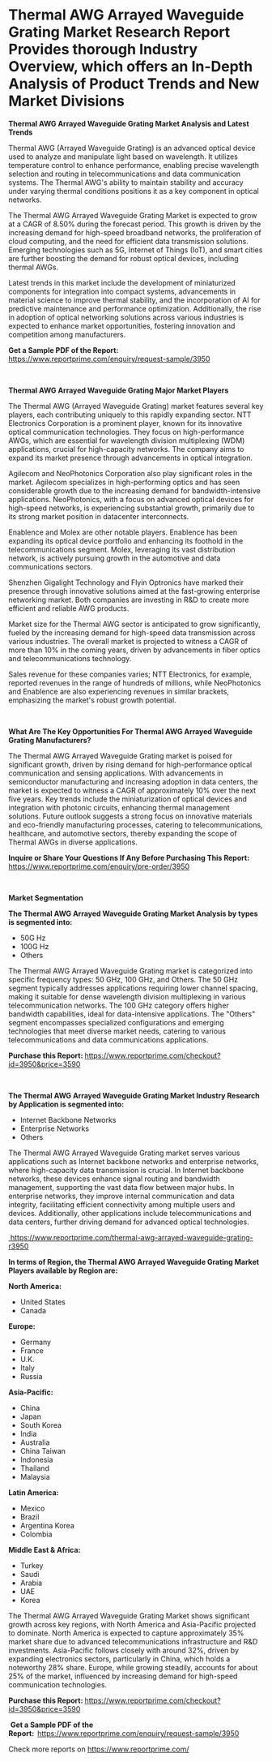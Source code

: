 <p><h1>Thermal AWG Arrayed Waveguide Grating Market Research Report Provides thorough Industry Overview, which offers an In-Depth Analysis of Product Trends and New Market Divisions</h1></p><p><strong>Thermal AWG Arrayed Waveguide Grating Market Analysis and Latest Trends</strong></p>
<p><p>Thermal AWG (Arrayed Waveguide Grating) is an advanced optical device used to analyze and manipulate light based on wavelength. It utilizes temperature control to enhance performance, enabling precise wavelength selection and routing in telecommunications and data communication systems. The Thermal AWG's ability to maintain stability and accuracy under varying thermal conditions positions it as a key component in optical networks.</p><p>The Thermal AWG Arrayed Waveguide Grating Market is expected to grow at a CAGR of 8.50% during the forecast period. This growth is driven by the increasing demand for high-speed broadband networks, the proliferation of cloud computing, and the need for efficient data transmission solutions. Emerging technologies such as 5G, Internet of Things (IoT), and smart cities are further boosting the demand for robust optical devices, including thermal AWGs.</p><p>Latest trends in this market include the development of miniaturized components for integration into compact systems, advancements in material science to improve thermal stability, and the incorporation of AI for predictive maintenance and performance optimization. Additionally, the rise in adoption of optical networking solutions across various industries is expected to enhance market opportunities, fostering innovation and competition among manufacturers.</p></p>
<p><strong>Get a Sample PDF of the Report:&nbsp;</strong> <a href="https://www.reportprime.com/enquiry/request-sample/3950?utm_campaign=2320&utm_medium=2&utm_source=Github&utm_content=ia&utm_term=18032025&utm_id=thermal-awg-arrayed-waveguide-grating">https://www.reportprime.com/enquiry/request-sample/3950</a></p>
<p>&nbsp;</p>
<p><strong>Thermal AWG Arrayed Waveguide Grating Major Market Players</strong></p>
<p><p>The Thermal AWG (Arrayed Waveguide Grating) market features several key players, each contributing uniquely to this rapidly expanding sector. NTT Electronics Corporation is a prominent player, known for its innovative optical communication technologies. They focus on high-performance AWGs, which are essential for wavelength division multiplexing (WDM) applications, crucial for high-capacity networks. The company aims to expand its market presence through advancements in optical integration.</p><p>Agilecom and NeoPhotonics Corporation also play significant roles in the market. Agilecom specializes in high-performing optics and has seen considerable growth due to the increasing demand for bandwidth-intensive applications. NeoPhotonics, with a focus on advanced optical devices for high-speed networks, is experiencing substantial growth, primarily due to its strong market position in datacenter interconnects.</p><p>Enablence and Molex are other notable players. Enablence has been expanding its optical device portfolio and enhancing its foothold in the telecommunications segment. Molex, leveraging its vast distribution network, is actively pursuing growth in the automotive and data communications sectors.</p><p>Shenzhen Gigalight Technology and Flyin Optronics have marked their presence through innovative solutions aimed at the fast-growing enterprise networking market. Both companies are investing in R&D to create more efficient and reliable AWG products.</p><p>Market size for the Thermal AWG sector is anticipated to grow significantly, fueled by the increasing demand for high-speed data transmission across various industries. The overall market is projected to witness a CAGR of more than 10% in the coming years, driven by advancements in fiber optics and telecommunications technology.</p><p>Sales revenue for these companies varies; NTT Electronics, for example, reported revenues in the range of hundreds of millions, while NeoPhotonics and Enablence are also experiencing revenues in similar brackets, emphasizing the market's robust growth potential.</p></p>
<p>&nbsp;</p>
<p><strong>What Are The Key Opportunities For Thermal AWG Arrayed Waveguide Grating Manufacturers?</strong></p>
<p><p>The Thermal AWG Arrayed Waveguide Grating market is poised for significant growth, driven by rising demand for high-performance optical communication and sensing applications. With advancements in semiconductor manufacturing and increasing adoption in data centers, the market is expected to witness a CAGR of approximately 10% over the next five years. Key trends include the miniaturization of optical devices and integration with photonic circuits, enhancing thermal management solutions. Future outlook suggests a strong focus on innovative materials and eco-friendly manufacturing processes, catering to telecommunications, healthcare, and automotive sectors, thereby expanding the scope of Thermal AWGs in diverse applications.</p></p>
<p><strong>Inquire or Share Your Questions If Any Before Purchasing This Report:</strong> <a href="https://www.reportprime.com/enquiry/pre-order/3950?utm_campaign=2320&utm_medium=2&utm_source=Github&utm_content=ia&utm_term=18032025&utm_id=thermal-awg-arrayed-waveguide-grating">https://www.reportprime.com/enquiry/pre-order/3950</a></p>
<p>&nbsp;</p>
<p><strong>Market Segmentation</strong></p>
<p><strong>The Thermal AWG Arrayed Waveguide Grating Market Analysis by types is segmented into:</strong></p>
<p><ul><li>50G Hz</li><li>100G Hz</li><li>Others</li></ul></p>
<p><p>The Thermal AWG Arrayed Waveguide Grating market is categorized into specific frequency types: 50 GHz, 100 GHz, and Others. The 50 GHz segment typically addresses applications requiring lower channel spacing, making it suitable for dense wavelength division multiplexing in various telecommunication networks. The 100 GHz category offers higher bandwidth capabilities, ideal for data-intensive applications. The "Others" segment encompasses specialized configurations and emerging technologies that meet diverse market needs, catering to various telecommunications and data communications applications.</p></p>
<p><strong>Purchase this Report:&nbsp;</strong><a href="https://www.reportprime.com/checkout?id=3950&price=3590&utm_campaign=2320&utm_medium=2&utm_source=Github&utm_content=ia&utm_term=18032025&utm_id=thermal-awg-arrayed-waveguide-grating">https://www.reportprime.com/checkout?id=3950&price=3590</a></p>
<p>&nbsp;</p>
<p><strong>The Thermal AWG Arrayed Waveguide Grating Market Industry Research by Application is segmented into:</strong></p>
<p><ul><li>Internet Backbone Networks</li><li>Enterprise Networks</li><li>Others</li></ul></p>
<p><p>The Thermal AWG Arrayed Waveguide Grating market serves various applications such as Internet backbone networks and enterprise networks, where high-capacity data transmission is crucial. In Internet backbone networks, these devices enhance signal routing and bandwidth management, supporting the vast data flow between major hubs. In enterprise networks, they improve internal communication and data integrity, facilitating efficient connectivity among multiple users and devices. Additionally, other applications include telecommunications and data centers, further driving demand for advanced optical technologies.</p></p>
<p><a href="https://www.reportprime.com/thermal-awg-arrayed-waveguide-grating-r3950?utm_campaign=2320&utm_medium=2&utm_source=Github&utm_content=ia&utm_term=18032025&utm_id=thermal-awg-arrayed-waveguide-grating">&nbsp;https://www.reportprime.com/thermal-awg-arrayed-waveguide-grating-r3950</a></p>
<p><strong>In terms of Region, the Thermal AWG Arrayed Waveguide Grating Market Players available by Region are:</strong></p>
<p>
    <p> <strong> North America: </strong>
        <ul>
            <li>United States</li>
            <li>Canada</li>
        </ul>
        </p> 
    <p> <strong> Europe: </strong>
        <ul>
            <li>Germany</li>
            <li>France</li>
            <li>U.K.</li>
            <li>Italy</li>
            <li>Russia</li>
        </ul>
        </p> 
    <p> <strong> Asia-Pacific: </strong>
        <ul>
            <li>China</li>
            <li>Japan</li>
            <li>South Korea</li>
            <li>India</li>
            <li>Australia</li>
            <li>China Taiwan</li>
            <li>Indonesia</li>
            <li>Thailand</li>
            <li>Malaysia</li>
        </ul>
        </p> 
    <p> <strong> Latin America: </strong>
        <ul>
            <li>Mexico</li>
            <li>Brazil</li>
            <li>Argentina Korea</li>
            <li>Colombia</li>
        </ul>
        </p> 
    <p> <strong> Middle East & Africa: </strong>
        <ul>
            <li>Turkey</li>
            <li>Saudi</li>
            <li>Arabia</li>
            <li>UAE</li>
            <li>Korea</li>
        </ul>
    </p>
    </p>
<p><p>The Thermal AWG Arrayed Waveguide Grating Market shows significant growth across key regions, with North America and Asia-Pacific projected to dominate. North America is expected to capture approximately 35% market share due to advanced telecommunications infrastructure and R&D investments. Asia-Pacific follows closely with around 32%, driven by expanding electronics sectors, particularly in China, which holds a noteworthy 28% share. Europe, while growing steadily, accounts for about 25% of the market, influenced by increasing demand for high-speed communication technologies.</p></p>
<p><strong>Purchase this Report: </strong><a href="https://www.reportprime.com/checkout?id=3950&price=3590&utm_campaign=2320&utm_medium=2&utm_source=Github&utm_content=ia&utm_term=18032025&utm_id=thermal-awg-arrayed-waveguide-grating">https://www.reportprime.com/checkout?id=3950&price=3590</a></p>
<p>&nbsp;<strong>Get a Sample PDF of the Report:&nbsp;&nbsp;</strong><a href="https://www.reportprime.com/enquiry/request-sample/3950?utm_campaign=2320&utm_medium=2&utm_source=Github&utm_content=ia&utm_term=18032025&utm_id=thermal-awg-arrayed-waveguide-grating">https://www.reportprime.com/enquiry/request-sample/3950</a></p>
<p><strong></strong></p>
<p>Check more reports on <a href="https://www.reportprime.com/?utm_campaign=2320&utm_medium=2&utm_source=Github&utm_content=ia&utm_term=18032025&utm_id=thermal-awg-arrayed-waveguide-grating">https://www.reportprime.com/</a></p>